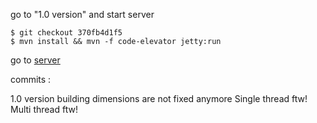 go to "1.0 version" and start server

    $ git checkout 370fb4d1f5
    $ mvn install && mvn -f code-elevator jetty:run

go to [server](http://localhost:8080)

commits :

1.0 version
building dimensions are not fixed anymore
Single thread ftw!
Multi thread ftw!
